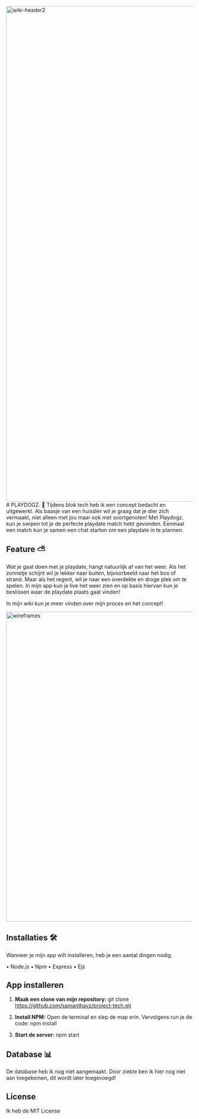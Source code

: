 <img width="1337" alt="wiki-header2" src="https://user-images.githubusercontent.com/94362031/158353977-daee6fce-3f17-4273-8d9e-778322a225d2.png">
# PLAYDOGZ. 🐶
Tijdens blok tech heb ik een concept bedacht en uitgewerkt. Als baasje van een huisdier wil je graag dat je dier zich vermaakt, niet alleen met jou maar ook met soortgenoten! Met Playdogz. kun je swipen tot je de perfecte playdate match hebt gevonden. Eenmaal een match kun je samen een chat starten om een playdate in te plannen. 

## Feature ⛅
Wat je gaat doen met je playdate, hangt natuurlijk af van het weer. Als het zonnetje schijnt wil je lekker naar buiten, bijvoorbeeld naar het bos of strand. Maar als het regent, wil je naar een overdekte en droge plek om te spelen. In mijn app kun je live het weer zien en op basis hiervan kun je beslissen waar de playdate plaats gaat vinden! 

In mijn wiki kun je meer vinden over mijn proces en het concept!

<img width="836" alt="wireframes" src="https://user-images.githubusercontent.com/94362031/158350545-cb8c8121-fbe2-4f1a-994c-15c2acae8d61.png">

## Installaties 🛠️
Wanneer je mijn app wilt installeren, heb je een aantal dingen nodig. 

• Node.js
• Npm
• Express
• Ejs

## App installeren 
1. **Maak een clone van mijn repository:**
git clone https://github.com/samanthavz/project-tech.git

2. **Install NPM:**
Open de terminal en slep de map erin. Vervolgens run je de code: npm install

3. **Start de server:**
npm start

## Database 📊
De database heb ik nog niet aangemaakt. Door ziekte ben ik hier nog niet aan toegekomen, dit wordt later toegevoegd! 

## License
Ik heb de MIT License
